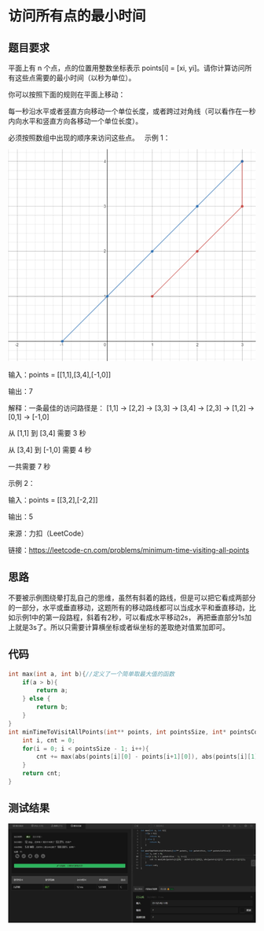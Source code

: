 # 访问所有点的最小时间
## 题目要求
平面上有 n 个点，点的位置用整数坐标表示 points[i] = [xi, yi]。请你计算访问所有这些点需要的最小时间（以秒为单位）。

你可以按照下面的规则在平面上移动：

每一秒沿水平或者竖直方向移动一个单位长度，或者跨过对角线（可以看作在一秒内向水平和竖直方向各移动一个单位长度）。

必须按照数组中出现的顺序来访问这些点。
 
示例 1：

![访问所有点的最小时间（示例1）](https://github.com/xycg529/Summer/blob/master/1.%E7%AE%97%E6%B3%95/%E8%AE%BF%E9%97%AE%E6%89%80%E6%9C%89%E7%82%B9%E7%9A%84%E6%9C%80%E5%B0%8F%E6%97%B6%E9%97%B4%EF%BC%88%E7%A4%BA%E4%BE%8B1%EF%BC%89.png)

输入：points = [[1,1],[3,4],[-1,0]]

输出：7

解释：一条最佳的访问路径是： [1,1] -> [2,2] -> [3,3] -> [3,4] -> [2,3] -> [1,2] -> [0,1] -> [-1,0]   

从 [1,1] 到 [3,4] 需要 3 秒 

从 [3,4] 到 [-1,0] 需要 4 秒

一共需要 7 秒

示例 2：

输入：points = [[3,2],[-2,2]]

输出：5

来源：力扣（LeetCode）

链接：https://leetcode-cn.com/problems/minimum-time-visiting-all-points
## 思路
不要被示例图绕晕打乱自己的思维，虽然有斜着的路线，但是可以把它看成两部分的一部分，水平或垂直移动，这题所有的移动路线都可以当成水平和垂直移动，比如示例1中的第一段路程，斜着有2秒，可以看成水平移动2s，
再把垂直部分1s加上就是3s了。所以只需要计算横坐标或者纵坐标的差取绝对值累加即可。
## 代码
```c
int max(int a, int b){//定义了一个简单取最大值的函数
    if(a > b){
        return a;
    } else {
        return b;
    }
}
int minTimeToVisitAllPoints(int** points, int pointsSize, int* pointsColSize){
    int i, cnt = 0;
    for(i = 0; i < pointsSize - 1; i++){
        cnt += max(abs(points[i][0] - points[i+1][0]), abs(points[i][1] - points[i+1][1]));//把二维数组每两个元素的横坐标或纵坐标作差取绝对值累加给计数器
    }
    return cnt;
}
```
## 测试结果
![访问所有点的最小时间](https://github.com/xycg529/Summer/blob/master/1.%E7%AE%97%E6%B3%95/%E8%AE%BF%E9%97%AE%E6%89%80%E6%9C%89%E7%82%B9%E7%9A%84%E6%9C%80%E5%B0%8F%E6%97%B6%E9%97%B4.JPG)
